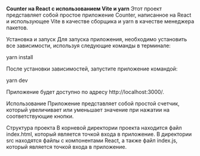 <b>Counter на React с использованием Vite и yarn</b>
Этот проект представляет собой простое приложение Counter, написанное на React и использующее Vite в качестве сборщика и yarn в качестве менеджера пакетов.

Установка и запуск
Для запуска приложения, необходимо установить все зависимости, используя следующие команды в терминале:

yarn install

После установки зависимостей, запустите приложение командой:

yarn dev

Приложение будет доступно по адресу http://localhost:3000/.

Использование
Приложение представляет собой простой счетчик, который увеличивает или уменьшает значение при нажатии на соответствующие кнопки.

Структура проекта
В корневой директории проекта находится файл index.html, который является точкой входа в приложение. В директории src находятся файлы с компонентами React, а также файл index.js, который является точкой входа в приложение.
